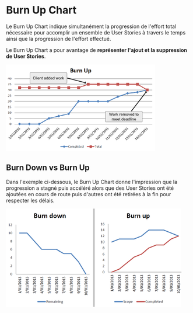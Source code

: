 # Burn Up Chart

Le Burn Up Chart indique simultanément la progression de l'effort total nécessaire pour accomplir un ensemble de User Stories à travers le temps ainsi que la progression de l'effort effectué.

Le Burn Up Chart a pour avantage de **représenter l'ajout et la suppression de User Stories**.

![Burn Up Chart](../../.gitbook/assets/image%20%283%29.png)

## Burn Down vs Burn Up

Dans l'exemple ci-dessous, le Burn Up Chart donne l'impression que la progression a stagné puis accéléré alors que des User Stories ont été ajoutées en cours de route puis d'autres ont été retirées à la fin pour respecter les délais.

![Burn Down vs Burn Up](../../.gitbook/assets/image%20%289%29.png)



